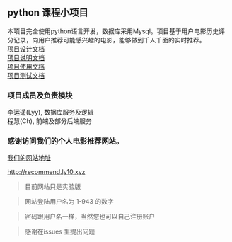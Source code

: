 ## python 课程小项目


本项目完全使用python语言开发，数据库采用Mysql。项目基于用户电影历史评分记录，向用户推荐可能感兴趣的电影，能够做到千人千面的实时推荐。<br>
[项目设计文档](design.md)<br>
[项目说明文档](instruction.md)<br> 
[项目使用文档](example.md) <br>
[项目测试文档](test.md) <br>

### 项目成员及负责模块
李运遥(Lyy), 数据库服务及逻辑<br>
程慧(Ch), 前端及部分后端服务<br>

### 感谢访问我们的个人电影推荐网站。

[我们的网站地址](http://recommend.ly10.xyz)

http://recommend.ly10.xyz<br>

>目前网站只是实验版

>网站登陆用户名为 1-943 的数字

>密码跟用户名一样，当然您也可以自己注册账户

>感谢在issues 里提出问题
